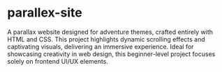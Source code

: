 # parallex-site
A parallax website designed for adventure themes, crafted entirely with HTML and CSS. This project highlights dynamic scrolling effects and captivating visuals, delivering an immersive experience. Ideal for showcasing creativity in web design, this beginner-level project focuses solely on frontend UI/UX elements.
